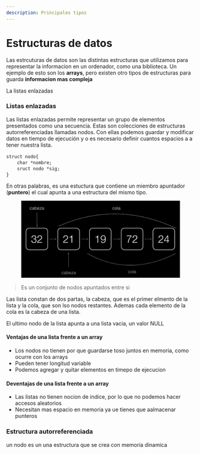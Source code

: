 ```yaml
---
description: Principales tipos
---
```


# Estructuras de datos

Las estrcuturas de datos son las distintas estructuras que utilizamos para representar la informacion en un ordenador, como una biblioteca. Un ejemplo de esto son los **arrays**, pero existen otro tipos de estructuras para guarda **informacion mas compleja**

La listas enlazadas&#x20;

### Listas enlazadas

Las listas enlazadas permite representar un grupo de elementos presentados como una secuencia. Estas son colecciones de estructuras autorreferenciadas llamadas nodos. Con ellas podemos guardar y modificar datos en tiempo de ejecución y o es necesario definir cuantos espacios a a tener nuestra lista.

```
struct nodo{
    char *nombre;
    sruct nodo *sig;
}
```

En otras palabras, es una estuctura que contiene un miembro apuntador (**puntero**) el cual apunta a una estructura del mismo tipo.&#x20;

<figure><img src="../.gitbook/assets/Screen Shot 2022-09-10 at 9.45.05 PM (1).png" alt=""><figcaption></figcaption></figure>

> Es un conjunto de nodos apuntados entre si

Las lista constan de dos partas, la cabeza, que es el primer elmento de la lista y la cola,  que son lso nodos restantes. Ademas cada elemento de la cola es la cabeza de una lista.

El ultimo nodo de la lista apunta a una lista vacia, un valor NULL&#x20;

#### Ventajas de una lista frente a un array

* Los nodos no tienen por que guardarse toso juntos en memoria, como ocurre con los arrays
* Pueden tener longitud variable
* Podemos agregar y quitar elementos en timepo de ejecucion

#### Deventajas de una lista frente a un array

* Las listas no tienen nocion de indice, por lo que no podemos hacer accesos aleatorios
* Necesitan mas espacio en memoria ya ue tienes que aalmacenar punteros

### Estructura autorreferenciada



&#x20;un nodo es un una estructura que se crea con memoria dinamica
